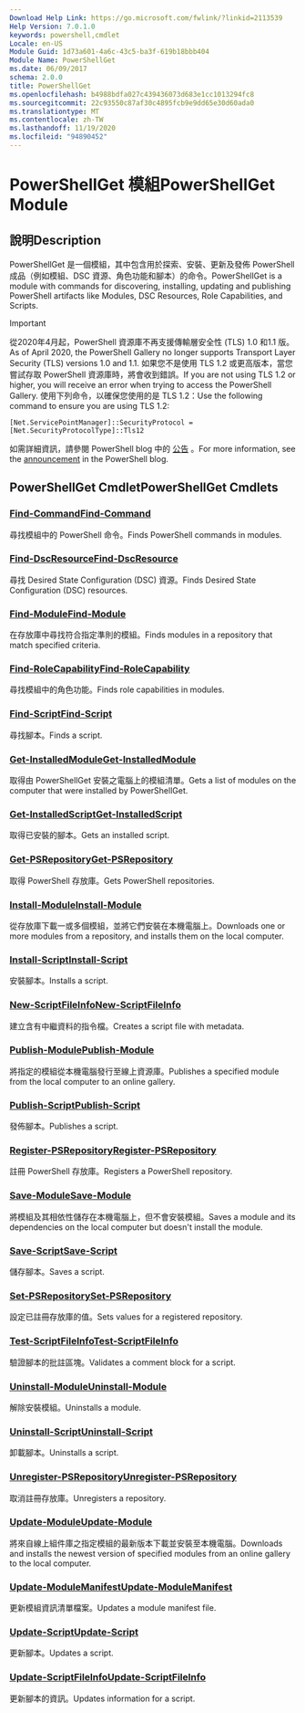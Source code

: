 ```yaml
---
Download Help Link: https://go.microsoft.com/fwlink/?linkid=2113539
Help Version: 7.0.1.0
keywords: powershell,cmdlet
Locale: en-US
Module Guid: 1d73a601-4a6c-43c5-ba3f-619b18bbb404
Module Name: PowerShellGet
ms.date: 06/09/2017
schema: 2.0.0
title: PowerShellGet
ms.openlocfilehash: b4988bdfa027c439436073d683e1cc1013294fc8
ms.sourcegitcommit: 22c93550c87af30c4895fcb9e9dd65e30d60ada0
ms.translationtype: MT
ms.contentlocale: zh-TW
ms.lasthandoff: 11/19/2020
ms.locfileid: "94890452"
---
```

# <span data-ttu-id="b1276-103">PowerShellGet 模組</span><span class="sxs-lookup"><span data-stu-id="b1276-103">PowerShellGet Module</span></span>

## <span data-ttu-id="b1276-104">說明</span><span class="sxs-lookup"><span data-stu-id="b1276-104">Description</span></span>

<span data-ttu-id="b1276-105">PowerShellGet 是一個模組，其中包含用於探索、安裝、更新及發佈 PowerShell 成品（例如模組、DSC 資源、角色功能和腳本）的命令。</span><span class="sxs-lookup"><span data-stu-id="b1276-105">PowerShellGet is a module with commands for discovering, installing, updating and publishing PowerShell artifacts like Modules, DSC Resources, Role Capabilities, and Scripts.</span></span>

> [!IMPORTANT]
> <span data-ttu-id="b1276-106">從2020年4月起，PowerShell 資源庫不再支援傳輸層安全性 (TLS) 1.0 和1.1 版。</span><span class="sxs-lookup"><span data-stu-id="b1276-106">As of April 2020, the PowerShell Gallery no longer supports Transport Layer Security (TLS) versions 1.0 and 1.1.</span></span> <span data-ttu-id="b1276-107">如果您不是使用 TLS 1.2 或更高版本，當您嘗試存取 PowerShell 資源庫時，將會收到錯誤。</span><span class="sxs-lookup"><span data-stu-id="b1276-107">If you are not using TLS 1.2 or higher, you will receive an error when trying to access the PowerShell Gallery.</span></span> <span data-ttu-id="b1276-108">使用下列命令，以確保您使用的是 TLS 1.2：</span><span class="sxs-lookup"><span data-stu-id="b1276-108">Use the following command to ensure you are using TLS 1.2:</span></span>
>
> `[Net.ServicePointManager]::SecurityProtocol = [Net.SecurityProtocolType]::Tls12`
>
> <span data-ttu-id="b1276-109">如需詳細資訊，請參閱 PowerShell blog 中的 [公告](https://devblogs.microsoft.com/powershell/powershell-gallery-tls-support/) 。</span><span class="sxs-lookup"><span data-stu-id="b1276-109">For more information, see the [announcement](https://devblogs.microsoft.com/powershell/powershell-gallery-tls-support/) in the PowerShell blog.</span></span>

## <span data-ttu-id="b1276-110">PowerShellGet Cmdlet</span><span class="sxs-lookup"><span data-stu-id="b1276-110">PowerShellGet Cmdlets</span></span>

### [<span data-ttu-id="b1276-111">Find-Command</span><span class="sxs-lookup"><span data-stu-id="b1276-111">Find-Command</span></span>](Find-Command.md)
<span data-ttu-id="b1276-112">尋找模組中的 PowerShell 命令。</span><span class="sxs-lookup"><span data-stu-id="b1276-112">Finds PowerShell commands in modules.</span></span>

### [<span data-ttu-id="b1276-113">Find-DscResource</span><span class="sxs-lookup"><span data-stu-id="b1276-113">Find-DscResource</span></span>](Find-DscResource.md)
<span data-ttu-id="b1276-114">尋找 Desired State Configuration (DSC) 資源。</span><span class="sxs-lookup"><span data-stu-id="b1276-114">Finds Desired State Configuration (DSC) resources.</span></span>

### [<span data-ttu-id="b1276-115">Find-Module</span><span class="sxs-lookup"><span data-stu-id="b1276-115">Find-Module</span></span>](Find-Module.md)
<span data-ttu-id="b1276-116">在存放庫中尋找符合指定準則的模組。</span><span class="sxs-lookup"><span data-stu-id="b1276-116">Finds modules in a repository that match specified criteria.</span></span>

### [<span data-ttu-id="b1276-117">Find-RoleCapability</span><span class="sxs-lookup"><span data-stu-id="b1276-117">Find-RoleCapability</span></span>](Find-RoleCapability.md)
<span data-ttu-id="b1276-118">尋找模組中的角色功能。</span><span class="sxs-lookup"><span data-stu-id="b1276-118">Finds role capabilities in modules.</span></span>

### [<span data-ttu-id="b1276-119">Find-Script</span><span class="sxs-lookup"><span data-stu-id="b1276-119">Find-Script</span></span>](Find-Script.md)
<span data-ttu-id="b1276-120">尋找腳本。</span><span class="sxs-lookup"><span data-stu-id="b1276-120">Finds a script.</span></span>

### [<span data-ttu-id="b1276-121">Get-InstalledModule</span><span class="sxs-lookup"><span data-stu-id="b1276-121">Get-InstalledModule</span></span>](Get-InstalledModule.md)
<span data-ttu-id="b1276-122">取得由 PowerShellGet 安裝之電腦上的模組清單。</span><span class="sxs-lookup"><span data-stu-id="b1276-122">Gets a list of modules on the computer that were installed by PowerShellGet.</span></span>

### [<span data-ttu-id="b1276-123">Get-InstalledScript</span><span class="sxs-lookup"><span data-stu-id="b1276-123">Get-InstalledScript</span></span>](Get-InstalledScript.md)
<span data-ttu-id="b1276-124">取得已安裝的腳本。</span><span class="sxs-lookup"><span data-stu-id="b1276-124">Gets an installed script.</span></span>

### [<span data-ttu-id="b1276-125">Get-PSRepository</span><span class="sxs-lookup"><span data-stu-id="b1276-125">Get-PSRepository</span></span>](Get-PSRepository.md)
<span data-ttu-id="b1276-126">取得 PowerShell 存放庫。</span><span class="sxs-lookup"><span data-stu-id="b1276-126">Gets PowerShell repositories.</span></span>

### [<span data-ttu-id="b1276-127">Install-Module</span><span class="sxs-lookup"><span data-stu-id="b1276-127">Install-Module</span></span>](Install-Module.md)
<span data-ttu-id="b1276-128">從存放庫下載一或多個模組，並將它們安裝在本機電腦上。</span><span class="sxs-lookup"><span data-stu-id="b1276-128">Downloads one or more modules from a repository, and installs them on the local computer.</span></span>

### [<span data-ttu-id="b1276-129">Install-Script</span><span class="sxs-lookup"><span data-stu-id="b1276-129">Install-Script</span></span>](Install-Script.md)
<span data-ttu-id="b1276-130">安裝腳本。</span><span class="sxs-lookup"><span data-stu-id="b1276-130">Installs a script.</span></span>

### [<span data-ttu-id="b1276-131">New-ScriptFileInfo</span><span class="sxs-lookup"><span data-stu-id="b1276-131">New-ScriptFileInfo</span></span>](New-ScriptFileInfo.md)
<span data-ttu-id="b1276-132">建立含有中繼資料的指令檔。</span><span class="sxs-lookup"><span data-stu-id="b1276-132">Creates a script file with metadata.</span></span>

### [<span data-ttu-id="b1276-133">Publish-Module</span><span class="sxs-lookup"><span data-stu-id="b1276-133">Publish-Module</span></span>](Publish-Module.md)
<span data-ttu-id="b1276-134">將指定的模組從本機電腦發行至線上資源庫。</span><span class="sxs-lookup"><span data-stu-id="b1276-134">Publishes a specified module from the local computer to an online gallery.</span></span>

### [<span data-ttu-id="b1276-135">Publish-Script</span><span class="sxs-lookup"><span data-stu-id="b1276-135">Publish-Script</span></span>](Publish-Script.md)
<span data-ttu-id="b1276-136">發佈腳本。</span><span class="sxs-lookup"><span data-stu-id="b1276-136">Publishes a script.</span></span>

### [<span data-ttu-id="b1276-137">Register-PSRepository</span><span class="sxs-lookup"><span data-stu-id="b1276-137">Register-PSRepository</span></span>](Register-PSRepository.md)
<span data-ttu-id="b1276-138">註冊 PowerShell 存放庫。</span><span class="sxs-lookup"><span data-stu-id="b1276-138">Registers a PowerShell repository.</span></span>

### [<span data-ttu-id="b1276-139">Save-Module</span><span class="sxs-lookup"><span data-stu-id="b1276-139">Save-Module</span></span>](Save-Module.md)
<span data-ttu-id="b1276-140">將模組及其相依性儲存在本機電腦上，但不會安裝模組。</span><span class="sxs-lookup"><span data-stu-id="b1276-140">Saves a module and its dependencies on the local computer but doesn't install the module.</span></span>

### [<span data-ttu-id="b1276-141">Save-Script</span><span class="sxs-lookup"><span data-stu-id="b1276-141">Save-Script</span></span>](Save-Script.md)
<span data-ttu-id="b1276-142">儲存腳本。</span><span class="sxs-lookup"><span data-stu-id="b1276-142">Saves a script.</span></span>

### [<span data-ttu-id="b1276-143">Set-PSRepository</span><span class="sxs-lookup"><span data-stu-id="b1276-143">Set-PSRepository</span></span>](Set-PSRepository.md)
<span data-ttu-id="b1276-144">設定已註冊存放庫的值。</span><span class="sxs-lookup"><span data-stu-id="b1276-144">Sets values for a registered repository.</span></span>

### [<span data-ttu-id="b1276-145">Test-ScriptFileInfo</span><span class="sxs-lookup"><span data-stu-id="b1276-145">Test-ScriptFileInfo</span></span>](Test-ScriptFileInfo.md)
<span data-ttu-id="b1276-146">驗證腳本的批註區塊。</span><span class="sxs-lookup"><span data-stu-id="b1276-146">Validates a comment block for a script.</span></span>

### [<span data-ttu-id="b1276-147">Uninstall-Module</span><span class="sxs-lookup"><span data-stu-id="b1276-147">Uninstall-Module</span></span>](Uninstall-Module.md)
<span data-ttu-id="b1276-148">解除安裝模組。</span><span class="sxs-lookup"><span data-stu-id="b1276-148">Uninstalls a module.</span></span>

### [<span data-ttu-id="b1276-149">Uninstall-Script</span><span class="sxs-lookup"><span data-stu-id="b1276-149">Uninstall-Script</span></span>](Uninstall-Script.md)
<span data-ttu-id="b1276-150">卸載腳本。</span><span class="sxs-lookup"><span data-stu-id="b1276-150">Uninstalls a script.</span></span>

### [<span data-ttu-id="b1276-151">Unregister-PSRepository</span><span class="sxs-lookup"><span data-stu-id="b1276-151">Unregister-PSRepository</span></span>](Unregister-PSRepository.md)
<span data-ttu-id="b1276-152">取消註冊存放庫。</span><span class="sxs-lookup"><span data-stu-id="b1276-152">Unregisters a repository.</span></span>

### [<span data-ttu-id="b1276-153">Update-Module</span><span class="sxs-lookup"><span data-stu-id="b1276-153">Update-Module</span></span>](Update-Module.md)
<span data-ttu-id="b1276-154">將來自線上組件庫之指定模組的最新版本下載並安裝至本機電腦。</span><span class="sxs-lookup"><span data-stu-id="b1276-154">Downloads and installs the newest version of specified modules from an online gallery to the local computer.</span></span>

### [<span data-ttu-id="b1276-155">Update-ModuleManifest</span><span class="sxs-lookup"><span data-stu-id="b1276-155">Update-ModuleManifest</span></span>](Update-ModuleManifest.md)
<span data-ttu-id="b1276-156">更新模組資訊清單檔案。</span><span class="sxs-lookup"><span data-stu-id="b1276-156">Updates a module manifest file.</span></span>

### [<span data-ttu-id="b1276-157">Update-Script</span><span class="sxs-lookup"><span data-stu-id="b1276-157">Update-Script</span></span>](Update-Script.md)
<span data-ttu-id="b1276-158">更新腳本。</span><span class="sxs-lookup"><span data-stu-id="b1276-158">Updates a script.</span></span>

### [<span data-ttu-id="b1276-159">Update-ScriptFileInfo</span><span class="sxs-lookup"><span data-stu-id="b1276-159">Update-ScriptFileInfo</span></span>](Update-ScriptFileInfo.md)
<span data-ttu-id="b1276-160">更新腳本的資訊。</span><span class="sxs-lookup"><span data-stu-id="b1276-160">Updates information for a script.</span></span>

